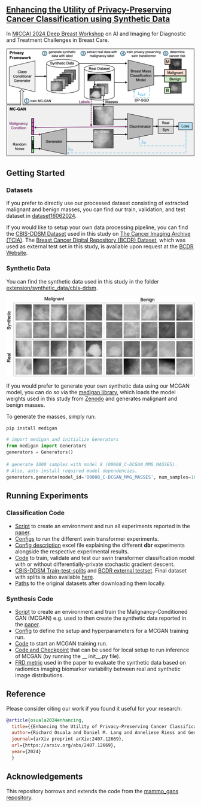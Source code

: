 
## [Enhancing the Utility of Privacy-Preserving Cancer Classification using Synthetic Data](https://arxiv.org/abs/2407.12669)

In [MICCAI 2024 Deep Breast Workshop](https://deep-breath-miccai.github.io/) on AI and Imaging for Diagnostic and Treatment Challenges in Breast Care.

![overview](docs/overview.png)


## Getting Started

### Datasets
If you prefer to directly use our processed dataset consisting of extracted malignant and benign masses, you can find our train, validation, and test dataset in [dataset16062024](dataset16062024).

If you would like to setup your own data processing pipeline, you can find the [CBIS-DDSM Dataset](https://www.nature.com/articles/sdata2017177) used in this study on [The Cancer Imaging Archive (TCIA)](https://www.cancerimagingarchive.net/collection/cbis-ddsm/). 
The [Breast Cancer Digital Repository (BCDR) Dataset](https://www.researchgate.net/profile/Jose-Franco-Valiente/publication/258243150_BCDR_A_BREAST_CANCER_DIGITAL_REPOSITORY/links/59afe98a0f7e9bf3c72930e5/BCDR-A-BREAST-CANCER-DIGITAL-REPOSITORY.pdf), which was used as external test set in this study, is available upon request at the [BCDR Website](https://bcdr.eu/information/about).


### Synthetic Data

You can find the synthetic data used in this study in the folder [extension/synthetic_data/cbis-ddsm](extension/synthetic_data/cbis-ddsm).

![overview](docs/samples.png)

If you would prefer to generate your own synthetic data using our MCGAN model, you can do so via the [medigan library](https://github.com/RichardObi/medigan), which loads the model weights used in this study from [Zenodo](https://doi.org/10.5281/zenodo.6647349) and generates malignant and benign masses. 

To generate the masses, simply run:

```command
pip install medigan
```

```python
# import medigan and initialize Generators
from medigan import Generators
generators = Generators()

# generate 1000 samples with model 8 (00008_C-DCGAN_MMG_MASSES). 
# Also, auto-install required model dependencies.
generators.generate(model_id='00008_C-DCGAN_MMG_MASSES', num_samples=1000, install_dependencies=True)
```

## Running Experiments

### Classification Code
- [Script](dbr.sh) to create an environment and run all experiments reported in the [paper](https://arxiv.org/abs/2407.12669). 
- [Configs](gan_compare/configs/swin/) to run the different swin transformer experiments.
- [Config description](gan_compare/configs/swin/dbr_experiment_description.xlsx) excel file explaining the different __dbr__ experiments alongside the respective experimental results.
- [Code](gan_compare/scripts/train_test_classifier.py) to train, validate and test our swin transformer classification model with or without differentially-private stochastic gradient descent.
- [CBIS-DDSM Train-test-splits](setup/example_split.json) and [BCDR external testset](setup/no_train_dbr.json). Final dataset with splits is also available [here](dataset16062024).
- [Paths](gan_compare/paths.py) to the original datasets after downloading them locally.


### Synthesis Code
- [Script](gan.sh) to create an environment and train the Malignancy-Conditioned GAN (MCGAN) e.g. used to then create the synthetic data reported in the [paper](https://arxiv.org/abs/2407.12669).
- [Config](gan_compare/configs/gan/dcgan.yaml) to define the setup and hyperparameters for a MCGAN training run.
- [Code](gan_compare/scripts/train_gan.py) to start an MCGAN training run.
- [Code and Checkpoint](https://doi.org/10.5281/zenodo.6647349) that can be used for local setup to run inference of MCGAN (by running the __ init__.py file).
- [FRD metric](https://github.com/RichardObi/frd-score) used in the paper to evaluate the synthetic data based on radiomics imaging biomarker variability between real and synthetic image distributions.


## Reference
Please consider citing our work if you found it useful for your research:
```bibtex
@article{osuala2024enhancing,
  title={{Enhancing the Utility of Privacy-Preserving Cancer Classification using Synthetic Data}},
  author={Richard Osuala and Daniel M. Lang and Anneliese Riess and Georgios Kaissis and Zuzanna Szafranowska and Grzegorz Skorupko and Oliver Diaz and Julia A. Schnabel and Karim Lekadir},
  journal={arXiv preprint arXiv:2407.12669},
  url={https://arxiv.org/abs/2407.12669},
  year={2024}
  }
```


## Acknowledgements
This repository borrows and extends the code from the [mammo_gans repository](https://github.com/zuzaanto/mammo_gans_iwbi2022). 
